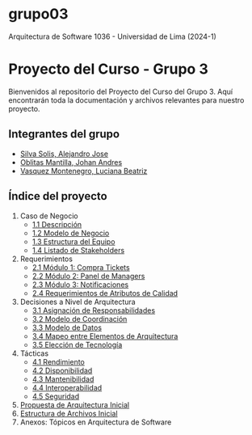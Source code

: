 # grupo03
Arquitectura de Software 1036 - Universidad de Lima (2024-1)

# Proyecto del Curso - Grupo 3

Bienvenidos al repositorio del Proyecto del Curso del Grupo 3. Aquí encontrarán toda la documentación y archivos relevantes para nuestro proyecto.

## Integrantes del grupo
  - [Silva Solis, Alejandro Jose](/s01-Grupo3-MusicFest/Integrantes/Alejandro%20Silva/Alejandro%20Silva.md)
  - [Oblitas Mantilla, Johan Andres](/s01-Grupo3-MusicFest/Integrantes/Johan%20Oblitas/Oblitas.md)
  - [Vasquez Montenegro, Luciana Beatriz](/s01-Grupo3-MusicFest/Integrantes/Luciana%20Vasquez/Luciana.md)

## Índice del proyecto

1. Caso de Negocio
    - [1.1 Descripción](/s01-Grupo3-MusicFest/Proyecto/1.%20Caso%20de%20Negocio/1.1%20Descripción.md)
    - [1.2 Modelo de Negocio](/s01-Grupo3-MusicFest/Proyecto/1.%20Caso%20de%20Negocio/1.2%20Modelo%20de%20Negocio.md)
    - [1.3 Estructura del Equipo](/s01-Grupo3-MusicFest/Proyecto/1.%20Caso%20de%20Negocio/1.3%20Estructura%20del%20Equipo.md)
    - [1.4 Listado de Stakeholders](/s01-Grupo3-MusicFest/Proyecto/1.%20Caso%20de%20Negocio/1.4%20Listado%20de%20Stakeholders.md)
2. Requerimientos
    - [2.1 Módulo 1: Compra Tickets](/s01-Grupo3-MusicFest/Proyecto/2.%20Requerimientos/2.1%20Módulo%201%20Compra%20Tickets.md)
    - [2.2 Módulo 2: Panel de Managers](/s01-Grupo3-MusicFest/Proyecto/2.%20Requerimientos/2.2%20Módulo%202%20Panel%20de%20Managers.md)
    - [2.3 Módulo 3: Notificaciones](/s01-Grupo3-MusicFest/Proyecto/2.%20Requerimientos/2.3%20Módulo%203%20Notificaciones.md)
    - [2.4 Requerimientos de Atributos de Calidad](/s01-Grupo3-MusicFest/Proyecto/2.%20Requerimientos/2.4%20Requerimientos%20de%20Atributos%20de%20Calidad.md)
3. Decisiones a Nivel de Arquitectura
    - [3.1 Asignación de Responsabilidades](/s01-Grupo3-MusicFest/Proyecto/3.%20Decisiones%20a%20Nivel%20de%20Arquitectura/3.1%20Asignación%20de%20Responsabilidades.md)
    - [3.2 Modelo de Coordinación](/s01-Grupo3-MusicFest/Proyecto/3.%20Decisiones%20a%20Nivel%20de%20Arquitectura/3.2%20Modelo%20de%20Coordinación.md)
    - [3.3 Modelo de Datos](/s01-Grupo3-MusicFest/Proyecto/3.%20Decisiones%20a%20Nivel%20de%20Arquitectura/3.3%20Modelo%20de%20Datos.md)
    - [3.4 Mapeo entre Elementos de Arquitectura](/s01-Grupo3-MusicFest/Proyecto/3.%20Decisiones%20a%20Nivel%20de%20Arquitectura/3.4%20Mapeo%20entre%20Elementos%20de%20Arquitectura.md)
    - [3.5 Elección de Tecnología](/s01-Grupo3-MusicFest/Proyecto/3.%20Decisiones%20a%20Nivel%20de%20Arquitectura/3.5%20Elección%20de%20Tecnología.md)
4. Tácticas
    - [4.1 Rendimiento](/s01-Grupo3-MusicFest/Proyecto/4.%20Tácticas/4.1%20Rendimiento.md)
    - [4.2 Disponibilidad](/s01-Grupo3-MusicFest/Proyecto/4.%20Tácticas/4.2%20Disponibilidad.md)
    - [4.3 Mantenibilidad](/s01-Grupo3-MusicFest/Proyecto/4.%20Tácticas/4.3%20Mantenibilidad.md)
    - [4.4 Interoperabilidad](/s01-Grupo3-MusicFest/Proyecto/4.%20Tácticas/4.4%20Interoperabilidad.md)
    - [4.5 Seguridad](/s01-Grupo3-MusicFest/Proyecto/4.%20Tácticas/4.5%20Seguridad.md)
5. [Propuesta de Arquitectura Inicial](/s01-Grupo3-MusicFest/Proyecto/5.%20Propuesta%20de%20Arquitectura%20Inicial.md)
6. [Estructura de Archivos Inicial](/s01-Grupo3-MusicFest/Proyecto/6.%20Estructura%20de%20Archivos%20Inicial.md)
7. Anexos: Tópicos en Arquitectura de Software